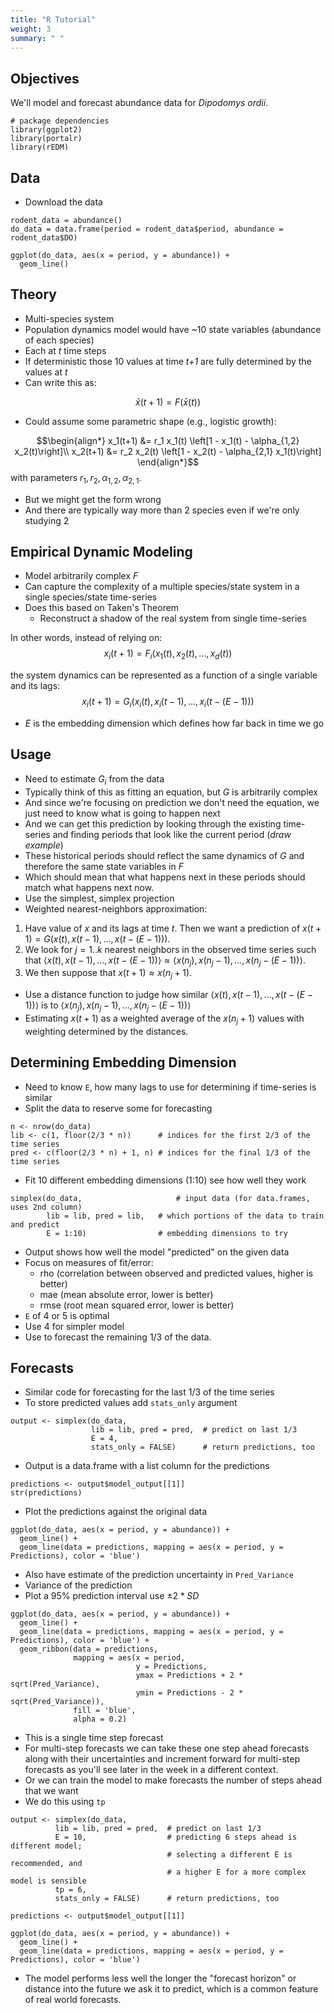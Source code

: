 ```yaml
---
title: "R Tutorial"
weight: 3
summary: " "
---
```


<script type="text/javascript"
  src="https://cdn.mathjax.org/mathjax/latest/MathJax.js?config=TeX-AMS-MML_HTMLorMML">
</script>

## Objectives

We'll model and forecast abundance data for *Dipodomys ordii*.

```{r, message = FALSE}
# package dependencies
library(ggplot2)
library(portalr)
library(rEDM)
```

## Data

* Download the data

```{r}
rodent_data = abundance()
do_data = data.frame(period = rodent_data$period, abundance = rodent_data$DO)

ggplot(do_data, aes(x = period, y = abundance)) +
  geom_line()
```

## Theory

* Multi-species system
* Population dynamics model would have ~10 state variables (abundance of each species)
* Each at *t* time steps
* If deterministic those 10 values at time *t+1* are fully determined by the values at *t*
* Can write this as:

$$\bar{x}(t+1) = F \left(\bar{x}(t)\right)$$

* Could assume some parametric shape (e.g., logistic growth):

$$\begin{align*}
x_1(t+1) &= r_1 x_1(t) \left[1 - x_1(t) - \alpha_{1,2} x_2(t)\right]\\
x_2(t+1) &= r_2 x_2(t) \left[1 - x_2(t) - \alpha_{2,1} x_1(t)\right]
\end{align*}$$
with parameters $r_1, r_2, \alpha_{1,2}, \alpha_{2,1}$.

* But we might get the form wrong
* And there are typically way more than 2 species even if we're only studying 2

## Empirical Dynamic Modeling

* Model arbitrarily complex *F*
* Can capture the complexity of a multiple species/state system in a single
  species/state time-series
* Does this based on Taken's Theorem
    * Reconstruct a shadow of the real system from single time-series

In other words, instead of relying on:
$$x_i(t+1) = F_i\left(x_1(t), x_2(t), \dots, x_d(t)\right)$$

the system dynamics can be represented as a function of a single variable and its lags:
$$x_i(t+1) = G_i\left(x_i(t), x_i(t-1), \dots, x_i(t-(E-1))\right)$$

* $E$ is the embedding dimension which defines how far back in time we go

## Usage

* Need to estimate $G_i$ from the data
* Typically think of this as fitting an equation, but $G$ is arbitrarily complex
* And since we're focusing on prediction we don't need the equation, we just need to know what is going to happen next
* And we can get this prediction by looking through the existing time-series and finding periods that look like the current period (*draw example*)
* These historical periods should reflect the same dynamics of $G$ and therefore the same state variables in $F$
* Which should mean that what happens next in these periods should match what happens next now.
* Use the simplest, simplex projection
* Weighted nearest-neighbors approximation:

1. Have value of $x$ and its lags at time $t$. Then we want a prediction of $x(t+1) = G\left(x(t), x(t-1), \dots, x(t - (E-1))\right)$.
2. We look for $j = 1..k$ nearest neighbors in the observed time series such that $\langle x(t), x(t-1), \dots, x(t - (E-1))\rangle \approx \langle x(n_j), x(n_j-1), \dots, x(n_j - (E-1))\rangle$.
3. We then suppose that $x(t+1) \approx x(n_j+1)$.

* Use a distance function to judge how similar $\langle x(t), x(t-1), \dots, x(t - (E-1))\rangle$ is to $\langle x(n_j), x(n_j-1), \dots, x(n_j - (E-1))\rangle$
* Estimating $x(t+1)$ as a weighted average of the $x(n_j+1)$ values with weighting determined by the distances.


## Determining Embedding Dimension

* Need to know `E`, how many lags to use for determining if time-series is similar
* Split the data to reserve some for forecasting

```{r}
n <- nrow(do_data)
lib <- c(1, floor(2/3 * n))      # indices for the first 2/3 of the time series
pred <- c(floor(2/3 * n) + 1, n) # indices for the final 1/3 of the time series
```

* Fit 10 different embedding dimensions (1:10) see how well they work

```{r}
simplex(do_data,                     # input data (for data.frames, uses 2nd column)
        lib = lib, pred = lib,   # which portions of the data to train and predict
        E = 1:10)                # embedding dimensions to try
```

* Output shows how well the model "predicted" on the given data
* Focus on measures of fit/error:
    * rho (correlation between observed and predicted values, higher is better)
    * mae (mean absolute error, lower is better)
    * rmse (root mean squared error, lower is better)
* `E` of 4 or 5 is optimal
* Use 4 for simpler model
* Use to forecast the remaining 1/3 of the data.

## Forecasts

* Similar code for forecasting for the last 1/3 of the time series
* To store predicted values add `stats_only` argument

```{r}
output <- simplex(do_data,
                  lib = lib, pred = pred,  # predict on last 1/3
                  E = 4, 
                  stats_only = FALSE)      # return predictions, too
```

* Output is a data.frame with a list column for the predictions

```{r}
predictions <- output$model_output[[1]]
str(predictions)
```

* Plot the predictions against the original data

```{r}
ggplot(do_data, aes(x = period, y = abundance)) +
  geom_line() +
  geom_line(data = predictions, mapping = aes(x = period, y = Predictions), color = 'blue')
```

* Also have estimate of the prediction uncertainty in `Pred_Variance`
* Variance of the prediction
* Plot a 95% prediction interval use $\pm 2 * SD$

```{r}
ggplot(do_data, aes(x = period, y = abundance)) +
  geom_line() +
  geom_line(data = predictions, mapping = aes(x = period, y = Predictions), color = 'blue') +
  geom_ribbon(data = predictions,
              mapping = aes(x = period,
                            y = Predictions,
                            ymax = Predictions + 2 * sqrt(Pred_Variance),
                            ymin = Predictions - 2 * sqrt(Pred_Variance)),
              fill = 'blue',
              alpha = 0.2)
```


* This is a single time step forecast
* For multi-step forecasts we can take these one step ahead forecasts along with their
  uncertainties and increment forward for multi-step forecasts as you'll see later in the
  week in a different context.
* Or we can train the model to make forecasts the number of steps ahead that we want
* We do this using `tp`

```{r}
output <- simplex(do_data,
          lib = lib, pred = pred,  # predict on last 1/3
          E = 10,                  # predicting 6 steps ahead is different model;
                                   # selecting a different E is recommended, and
                                   # a higher E for a more complex model is sensible
          tp = 6,
          stats_only = FALSE)      # return predictions, too

predictions <- output$model_output[[1]]

ggplot(do_data, aes(x = period, y = abundance)) +
  geom_line() +
  geom_line(data = predictions, mapping = aes(x = period, y = Predictions), color = 'blue')
```

* The model performs less well the longer the "forecast horizon" or distance into the future we ask it to predict, which is a common feature of real world forecasts.